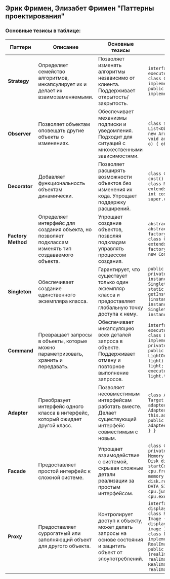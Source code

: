 ## Эрик Фримен, Элизабет Фримен "Паттерны проектирования"


### Основные тезисы в таблице:

| **Паттерн**            | **Описание**                                                                                   | **Основные тезисы**                                                                                                              | **Пример**                                                                                               |
|------------------------|-----------------------------------------------------------------------------------------------|---------------------------------------------------------------------------------------------------------------------------------|----------------------------------------------------------------------------------------------------------|
| **Strategy**           | Определяет семейство алгоритмов, инкапсулирует их и делает их взаимозаменяемыми.                | Позволяет изменять алгоритмы независимо от клиента. Поддерживает открытость/закрытость.                                         | `interface Strategy { void execute(); }`<br>`class ConcreteStrategyA implements Strategy { public void execute() { // implementation } }` |
| **Observer**           | Позволяет объектам оповещать другие объекты о изменениях.                                     | Обеспечивает механизмы подписки и уведомления. Подходит для ситуаций с множественными зависимостями.                            | `class Subject { private List<Observer> observers = new ArrayList<>(); public void addObserver(Observer o) { observers.add(o); } }` |
| **Decorator**          | Добавляет функциональность объектам динамически.                                             | Позволяет расширять возможности объектов без изменения их кода. Упрощает поддержку расширений.                                 | `class Coffee { public int cost() { return 5; } }`<br>`class MilkDecorator extends Coffee { public int cost() { return super.cost() + 2; } }` |
| **Factory Method**     | Определяет интерфейс для создания объекта, но позволяет подклассам изменять тип создаваемого объекта. | Упрощает создание объектов, позволяя подкладам управлять процессом создания.                                                      | `abstract class Creator { abstract Product factoryMethod(); }`<br>`class ConcreteCreator extends Creator { Product factoryMethod() { return new ConcreteProduct(); } }` |
| **Singleton**          | Обеспечивает создание единственного экземпляра класса.                                         | Гарантирует, что существует только один экземпляр класса и предоставляет глобальную точку доступа к нему.                       | `public class Singleton { private static Singleton instance; private Singleton() {} public static Singleton getInstance() { if (instance == null) { instance = new Singleton(); } return instance; } }` |
| **Command**            | Превращает запросы в объекты, которые можно параметризовать, хранить и передавать.             | Обеспечивает инкапсуляцию всех деталей запроса в объекте. Поддерживает отмену и повторное выполнение запросов.                    | `interface Command { void execute(); }`<br>`class LightOnCommand implements Command { private Light light; public LightOnCommand(Light light) { this.light = light; } public void execute() { light.turnOn(); } }` |
| **Adapter**            | Преобразует интерфейс одного класса в интерфейс, который ожидает другой класс.                  | Позволяет несовместимым интерфейсам работать вместе. Делает существующий интерфейс совместимым с новым.                           | `class Adapter implements Target { private Adaptee adaptee; public Adapter(Adaptee adaptee) { this.adaptee = adaptee; } public void request() { adaptee.specificRequest(); } }` |
| **Facade**             | Предоставляет простой интерфейс к сложной системе.                                            | Упрощает взаимодействие с системой, скрывая сложные детали реализации за простым интерфейсом.                                    | `class ComputerFacade { private CPU cpu; private Memory memory; private Disk disk; public void startComputer() { cpu.freeze(); memory.load(BOOT_ADDRESS, disk.read(MEMORY_ADDRESS, DATA_SIZE)); cpu.jump(BOOT_ADDRESS); cpu.execute(); } }` |
| **Proxy**              | Предоставляет суррогатный или заполняющий объект для другого объекта.                         | Контролирует доступ к объекту, может делать запросы на основе состояния и защитить объект от злоупотреблений.                     | `interface Image { void display(); }`<br>`class RealImage implements Image { public void display() { // display image } }`<br>`class ProxyImage implements Image { private RealImage realImage; public void display() { if (realImage == null) { realImage = new RealImage(); } realImage.display(); } }` |

